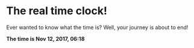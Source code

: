 # The real time clock!

Ever wanted to know what the time is? Well, your journey is about to end!

**The time is Nov 12, 2017, 06:18**